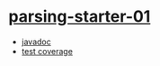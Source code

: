 # [parsing-starter-01](https://github.com/UCSB-CS56-F17/parsing-starter-01)

* [javadoc](apidocs/)
* [test coverage](jacoco/)
